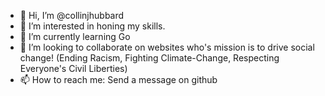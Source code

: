 - 👋 Hi, I’m @collinjhubbard
- 👀 I’m interested in honing my skills.
- 🌱 I’m currently learning Go
- 💞️ I’m looking to collaborate on websites who's mission is to drive social change! (Ending Racism, Fighting Climate-Change, Respecting Everyone's Civil Liberties)
- 📫 How to reach me: Send a message on github

<!---
collinjhubbard/collinjhubbard is a ✨ special ✨ repository because its `README.md` (this file) appears on your GitHub profile.
You can click the Preview link to take a look at your changes.
--->
